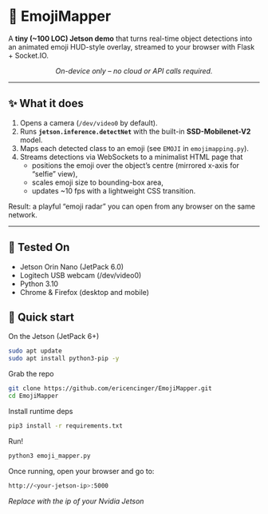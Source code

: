 # 📸 EmojiMapper

A **tiny (~100 LOC) Jetson demo** that turns real-time object detections into an animated emoji HUD-style overlay, streamed to your browser with Flask + Socket.IO.

<p align="center">
  <em>On-device only – no cloud or API calls required.</em><br/>
</p>

---

## ✨ What it does

1. Opens a camera (`/dev/video0` by default).  
2. Runs **`jetson.inference.detectNet`** with the built-in **SSD-Mobilenet-V2** model.  
3. Maps each detected class to an emoji (see `EMOJI` in `emojimapping.py`).  
4. Streams detections via WebSockets to a minimalist HTML page that  
   * positions the emoji over the object’s centre (mirrored x-axis for “selfie” view),  
   * scales emoji size to bounding-box area,  
   * updates ~10 fps with a lightweight CSS transition.

Result: a playful “emoji radar” you can open from any browser on the same network.

---
## 🧪 Tested On

- Jetson Orin Nano (JetPack 6.0)
- Logitech USB webcam (/dev/video0)
- Python 3.10
- Chrome & Firefox (desktop and mobile)

## 🚀 Quick start

On the Jetson (JetPack 6+)
```bash
sudo apt update
sudo apt install python3-pip -y
```
Grab the repo
```bash
git clone https://github.com/ericencinger/EmojiMapper.git
cd EmojiMapper
```
Install runtime deps
```bash
pip3 install -r requirements.txt
```
Run!
```bash
python3 emoji_mapper.py
```
Once running, open your browser and go to:
```bash
http://<your-jetson-ip>:5000
```
*Replace <your-jetson-ip> with the ip of your Nvidia Jetson*
